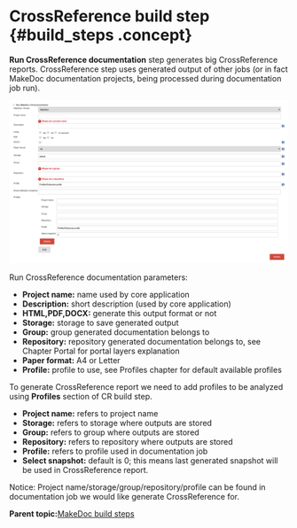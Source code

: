 # CrossReference build step {#build_steps .concept}

**Run CrossReference documentation** step generates big CrossReference reports. CrossReference step uses generated output of other jobs \(or in fact MakeDoc documentation projects, being processed during documentation job run\).

![](images/md_steps_cr.png "Run CrossReference documentation step")

Run CrossReference documentation parameters:

-   **Project name:** name used by core application
-   **Description:** short description \(used by core application\)
-   **HTML,PDF,DOCX:** generate this output format or not
-   **Storage:** storage to save generated output
-   **Group:** group generated documentation belongs to
-   **Repository:** repository generated documentation belongs to, see Chapter Portal for portal layers explanation
-   **Paper format:** A4 or Letter
-   **Profile:** profile to use, see Profiles chapter for default available profiles

To generate CrossReference report we need to add profiles to be analyzed using **Profiles** section of CR build step.

-   **Project name:** refers to project name
-   **Storage:** refers to storage where outputs are stored
-   **Group:** refers to group where outputs are stored
-   **Repository:** refers to repository where outputs are stored
-   **Profile:** refers to profile used in documentation job
-   **Select snapshot:** default is 0; this means last generated snapshot will be used in CrossReference report.

Notice: Project name/storage/group/repository/profile can be found in documentation job we would like generate CrossReference for.

**Parent topic:**[MakeDoc build steps](../../jenkins/md_build_steps/md_build_steps.md)

